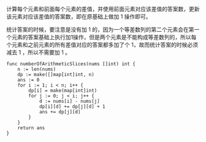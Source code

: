 计算每个元素和前面每个元素的差值，并使用前面元素对应该差值的答案数，更新该元素对应该差值的答案数，即在原基础上做加 1 操作即可。

统计答案的时候，要注意是没有加 1 的，因为一个等差数列的第二个元素会在第一个元素的答案基础上执行加1操作，但是两个元素是不能构成等差数列的，所以每个元素和之前元素的所有差值对应的答案都多加了个 1，故而统计答案的时候必须减去 1 ，所以不需要加 1 。

```golang
func numberOfArithmeticSlices(nums []int) int {
	n := len(nums)
	dp := make([]map[int]int, n)
	ans := 0
	for i := 1; i < n; i++ {
		dp[i] = make(map[int]int)
		for j := 0; j < i; j++ {
			d := nums[i] - nums[j]
			dp[i][d] += dp[j][d] + 1
			ans += dp[j][d]
		}
	}
	return ans
}
```